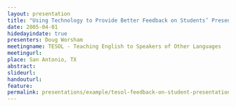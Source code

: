 ```yaml
---
layout: presentation
title: "Using Technology to Provide Better Feedback on Students’ Presentation Skills"
date: 2005-04-01
hidedayindate: true
presenters: Doug Worsham
meetingname: TESOL - Teaching English to Speakers of Other Languages
meetingurl: 
place: San Antonio, TX
abstract: 
slideurl:
handouturl:
feature: 
permalink: presentations/example/tesol-feedback-on-student-presentations
---
```

